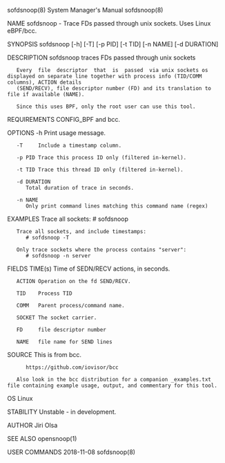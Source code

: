sofdsnoop(8)							    System Manager's Manual							  sofdsnoop(8)

NAME
       sofdsnoop - Trace FDs passed through unix sockets. Uses Linux eBPF/bcc.

SYNOPSIS
       sofdsnoop [-h] [-T] [-p PID] [-t TID] [-n NAME] [-d DURATION]

DESCRIPTION
       sofdsnoop traces FDs passed through unix sockets

       Every  file  descriptor	that  is  passed  via unix sockets os displayed on separate line together with process info (TID/COMM columns), ACTION details
       (SEND/RECV), file descriptor number (FD) and its translation to file if available (NAME).

       Since this uses BPF, only the root user can use this tool.

REQUIREMENTS
       CONFIG_BPF and bcc.

OPTIONS
       -h     Print usage message.

       -T     Include a timestamp column.

       -p PID Trace this process ID only (filtered in-kernel).

       -t TID Trace this thread ID only (filtered in-kernel).

       -d DURATION
	      Total duration of trace in seconds.

       -n NAME
	      Only print command lines matching this command name (regex)

EXAMPLES
       Trace all sockets:
	      # sofdsnoop

       Trace all sockets, and include timestamps:
	      # sofdsnoop -T

       Only trace sockets where the process contains "server":
	      # sofdsnoop -n server

FIELDS
       TIME(s)
	      Time of SEDN/RECV actions, in seconds.

       ACTION Operation on the fd SEND/RECV.

       TID    Process TID

       COMM   Parent process/command name.

       SOCKET The socket carrier.

       FD     file descriptor number

       NAME   file name for SEND lines

SOURCE
       This is from bcc.

	      https://github.com/iovisor/bcc

       Also look in the bcc distribution for a companion _examples.txt file containing example usage, output, and commentary for this tool.

OS
       Linux

STABILITY
       Unstable - in development.

AUTHOR
       Jiri Olsa

SEE ALSO
       opensnoop(1)

USER COMMANDS								  2018-11-08								  sofdsnoop(8)
